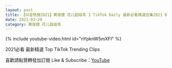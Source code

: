 ```yaml
---
layout: post
title: 【抖音熱搜2021】黄俊捷 花儿超级乖 1 TikTok Daily 最新必看精選合集2021 03 29
date: 2021-03-29
category: 黄俊捷 花儿超级乖
---
```


{% include youtube-video.html id="nYpknW5mXFI" %}

2021必看 最新精選 Top TikTok Trending Clips

喜歡請點贊轉發加訂閱 Like & Subscribe：[YouTube](https://www.youtube.com/channel/UCAoR7VcanIPd04uEq_GIylA/videos)

